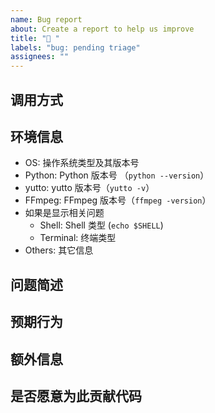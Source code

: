 ```yaml
---
name: Bug report
about: Create a report to help us improve
title: "🐛 "
labels: "bug: pending triage"
assignees: ""
---
```


<!-- 为了提高问题的解决效率，我们衷心希望你能够按照模板来书写 Issue -->

<!-- 这有利于我们更快地找到问题所在，节省了不必要的额外问询时间 -->

<!-- 请确定你是发现了一个 bug，否则请移步 discussion -->

## 调用方式

<!-- 请在这里粘贴你所使用的命令 -->

<!-- 如果与特定 url 有关，请直接在命令中提供该 url -->

<!-- 记得在粘贴的命令中去掉所有的隐私信息哦 -->

<!-- 请尽可能使用 Markdown 语法来进行书写 -->

<!-- 代码段一定要使用 ``` 包裹 -->

## 环境信息

<!-- 如果你**确定**某些信息是本 issue 无关的，可以省略掉 -->

-  OS: 操作系统类型及其版本号
-  Python: Python 版本号 （`python --version`）
-  yutto: yutto 版本号（`yutto -v`）
-  FFmpeg: FFmpeg 版本号（`ffmpeg -version`）
-  如果是显示相关问题
   -  Shell: Shell 类型 (`echo $SHELL`)
   -  Terminal: 终端类型
-  Others: 其它信息

## 问题简述

<!-- 请在这里填写发生的问题 -->

<!-- 如果发生报错请粘贴报错信息 -->

## 预期行为

<!-- 请在这里填写预期的行为 -->

## 额外信息

<!-- 请在这里填写额外的问题 -->

## 是否愿意为此贡献代码

<!-- 如果你愿意，欢迎贡献～ -->
